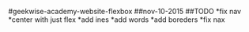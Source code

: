 #geekwise-academy-website-flexbox
##nov-10-2015
##TODO
*fix nav
*center with just flex
*add ines
*add words
*add boreders
*fix nax
